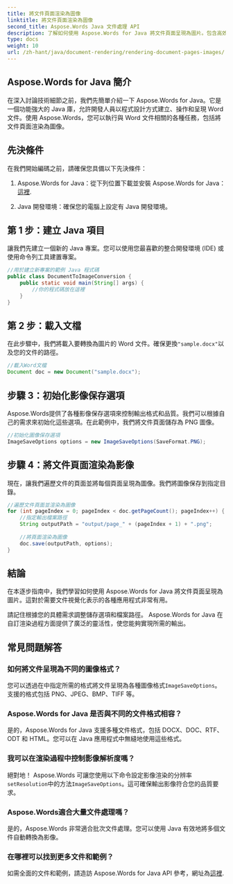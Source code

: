 ```yaml
---
title: 將文件頁面渲染為圖像
linktitle: 將文件頁面渲染為圖像
second_title: Aspose.Words Java 文件處理 API
description: 了解如何使用 Aspose.Words for Java 將文件頁面呈現為圖片。包含高效能文件轉換程式碼範例的逐步指南。
type: docs
weight: 10
url: /zh-hant/java/document-rendering/rendering-document-pages-images/
---
```


## Aspose.Words for Java 簡介

在深入討論技術細節之前，我們先簡單介紹一下 Aspose.Words for Java。它是一個功能強大的 Java 庫，允許開發人員以程式設計方式建立、操作和呈現 Word 文件。使用 Aspose.Words，您可以執行與 Word 文件相關的各種任務，包括將文件頁面渲染為圖像。

## 先決條件

在我們開始編碼之前，請確保您具備以下先決條件：

1.  Aspose.Words for Java：從下列位置下載並安裝 Aspose.Words for Java：[這裡](https://releases.aspose.com/words/java/).

2. Java 開發環境：確保您的電腦上設定有 Java 開發環境。

## 第 1 步：建立 Java 項目

讓我們先建立一個新的 Java 專案。您可以使用您最喜歡的整合開發環境 (IDE) 或使用命令列工具建置專案。

```java
//用於建立新專案的範例 Java 程式碼
public class DocumentToImageConversion {
    public static void main(String[] args) {
        //你的程式碼放在這裡
    }
}
```

## 第 2 步：載入文檔

在此步驟中，我們將載入要轉換為圖片的 Word 文件。確保更換`"sample.docx"`以及您的文件的路徑。

```java
//載入Word文檔
Document doc = new Document("sample.docx");
```

## 步驟 3：初始化影像保存選項

Aspose.Words提供了各種影像保存選項來控制輸出格式和品質。我們可以根據自己的需求來初始化這些選項。在此範例中，我們將文件頁面儲存為 PNG 圖像。

```java
//初始化圖像保存選項
ImageSaveOptions options = new ImageSaveOptions(SaveFormat.PNG);
```

## 步驟 4：將文件頁面渲染為影像

現在，讓我們遍歷文件的頁面並將每個頁面呈現為圖像。我們將圖像保存到指定目錄。

```java
//遍歷文件頁面並渲染為圖像
for (int pageIndex = 0; pageIndex < doc.getPageCount(); pageIndex++) {
    //指定輸出檔案路徑
    String outputPath = "output/page_" + (pageIndex + 1) + ".png";
    
    //將頁面渲染為圖像
    doc.save(outputPath, options);
}
```

## 結論

在本逐步指南中，我們學習如何使用 Aspose.Words for Java 將文件頁面呈現為圖片。這對於需要文件視覺化表示的各種應用程式非常有用。

請記住根據您的具體需求調整儲存選項和檔案路徑。 Aspose.Words for Java 在自訂渲染過程方面提供了廣泛的靈活性，使您能夠實現所需的輸出。

## 常見問題解答

### 如何將文件呈現為不同的圖像格式？

您可以透過在中指定所需的格式將文件呈現為各種圖像格式`ImageSaveOptions`。支援的格式包括 PNG、JPEG、BMP、TIFF 等。

### Aspose.Words for Java 是否與不同的文件格式相容？

是的，Aspose.Words for Java 支援多種文件格式，包括 DOCX、DOC、RTF、ODT 和 HTML。您可以在 Java 應用程式中無縫地使用這些格式。

### 我可以在渲染過程中控制影像解析度嗎？

絕對地！ Aspose.Words 可讓您使用以下命令設定影像渲染的分辨率`setResolution`中的方法`ImageSaveOptions`。這可確保輸出影像符合您的品質要求。

### Aspose.Words適合大量文件處理嗎？

是的，Aspose.Words 非常適合批次文件處理。您可以使用 Java 有效地將多個文件自動轉換為影像。

### 在哪裡可以找到更多文件和範例？

如需全面的文件和範例，請造訪 Aspose.Words for Java API 參考，網址為[這裡](https://reference.aspose.com/words/java/).